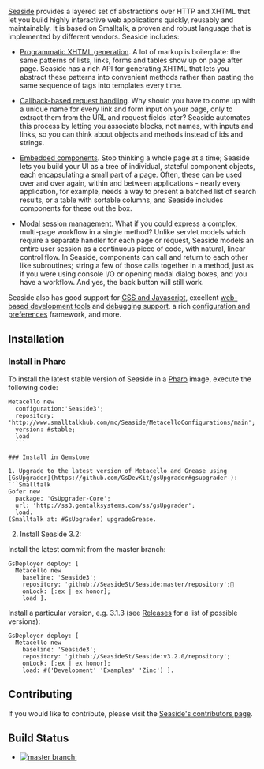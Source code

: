 [Seaside](http://www.seaside.st) provides a layered set of abstractions over HTTP and XHTML that let you build highly interactive web applications quickly, reusably and maintainably. It is based on Smalltalk, a proven and robust language that is implemented by  different vendors. Seaside includes:

  * [Programmatic XHTML generation](http://www.seaside.st/documentation/generating-html).  A lot of markup is boilerplate: the same patterns of lists, links, forms and tables show up on page after page.  Seaside has a rich API for generating XHTML that lets you abstract these patterns into convenient methods rather than pasting the same sequence of tags into templates every time.

  * [Callback-based request handling](http://www.seaside.st/documentation/callbacks).  Why should you have to come up with a unique name for every link and form input on your page, only to extract them from the URL and request fields later?  Seaside automates this process by letting you associate blocks, not names, with inputs and links, so you can think about objects and methods instead of ids and strings.

  * [Embedded components](http://www.seaside.st/documentation/subcomponents).  Stop thinking a whole page at a time; Seaside lets you build your UI as a tree of individual, stateful component objects, each encapsulating a small part of a page.  Often, these can be used over and over again, within and between applications - nearly every application, for example, needs a way to present a batched list of search results, or a table with sortable columns, and Seaside includes components for these out the box.

  * [Modal session management](http://www.seaside.st/documentation/call-and-answer).  What if you could express a complex, multi-page workflow in a single method?  Unlike servlet models which require a separate handler for each page or request, Seaside models an entire user session as a continuous piece of code, with natural, linear control flow.  In Seaside, components can call and return to each other like subroutines; string a few of those calls together in a method, just as if you were using console I/O or opening modal dialog boxes, and you have a workflow. And yes, the back button will still work.

Seaside also has good support for [CSS and Javascript](http://www.seaside.st/documentation/css-and-js), excellent [web-based development tools](http://www.seaside.st/documentation/tools) and [debugging support](http://www.seaside.st/documentation/debugging), a rich [configuration and preferences](http://www.seaside.st/documentation/configuration-and-preferences) framework, and more.

## Installation

### Install in Pharo

To install the latest stable version of Seaside in a [Pharo](http://www.pharo-project.org) image, execute the following code:

  ```Smalltalk
  Metacello new
    configuration:'Seaside3';
    repository: 'http://www.smalltalkhub.com/mc/Seaside/MetacelloConfigurations/main';
    version: #stable;
    load
	```
	
### Install in Gemstone

1. Upgrade to the latest version of Metacello and Grease using [GsUpgrader](https://github.com/GsDevKit/gsUpgrader#gsupgrader-):
  ```Smalltalk
  Gofer new
    package: 'GsUpgrader-Core';
    url: 'http://ss3.gemtalksystems.com/ss/gsUpgrader';
    load.
  (Smalltalk at: #GsUpgrader) upgradeGrease.
  ```
  
2. Install Seaside 3.2:

  Install the latest commit from the master branch:
  ```Smalltalk
  GsDeployer deploy: [
    Metacello new
      baseline: 'Seaside3';
      repository: 'github://SeasideSt/Seaside:master/repository';
      onLock: [:ex | ex honor];
      load ].
  ```

  Install a particular version, e.g. 3.1.3 (see [Releases](https://github.com/SeasideSt/Seaside/releases) for a list of possible versions):
  ```Smalltalk
  GsDeployer deploy: [
    Metacello new
      baseline: 'Seaside3';
      repository: 'github://SeasideSt/Seaside:v3.2.0/repository';
      onLock: [:ex | ex honor];
      load: #('Development' 'Examples' 'Zinc') ].
  ```

## Contributing
If you would like to contribute, please visit the [Seaside's contributors page](https://github.com/SeasideSt/Seaside/wiki/Contributing).

## Build Status
 - [![master branch:](https://travis-ci.org/SeasideSt/Seaside.svg?branch=master)](https://travis-ci.org/SeasideSt/Seaside) 
